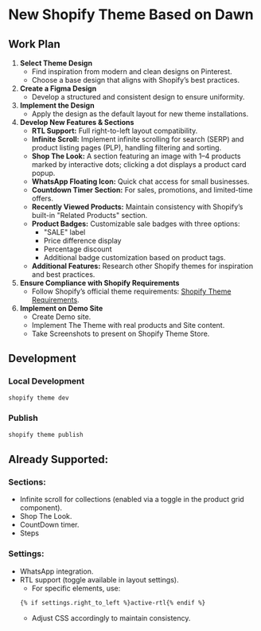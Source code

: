 # New Shopify Theme Based on Dawn

## Work Plan

1. **Select Theme Design**
   - Find inspiration from modern and clean designs on Pinterest.
   - Choose a base design that aligns with Shopify’s best practices.
2. **Create a Figma Design**
   - Develop a structured and consistent design to ensure uniformity.
3. **Implement the Design**
   - Apply the design as the default layout for new theme installations.
4. **Develop New Features & Sections**
   - **RTL Support:** Full right-to-left layout compatibility.
   - **Infinite Scroll:** Implement infinite scrolling for search (SERP) and product listing pages (PLP), handling filtering and sorting.
   - **Shop The Look:** A section featuring an image with 1–4 products marked by interactive dots; clicking a dot displays a product card popup.
   - **WhatsApp Floating Icon:** Quick chat access for small businesses.
   - **Countdown Timer Section:** For sales, promotions, and limited-time offers.
   - **Recently Viewed Products:** Maintain consistency with Shopify’s built-in "Related Products" section.
   - **Product Badges:** Customizable sale badges with three options:
     - "SALE" label
     - Price difference display
     - Percentage discount
     - Additional badge customization based on product tags.
   - **Additional Features:** Research other Shopify themes for inspiration and best practices.
5. **Ensure Compliance with Shopify Requirements**
   - Follow Shopify’s official theme requirements: [Shopify Theme Requirements](https://shopify.dev/docs/storefronts/themes/store/requirements).
6. **Implement on Demo Site**
   - Create Demo site.
   - Implement The Theme with real products and Site content.
   - Take Screenshots to present on Shopify Theme Store.



## Development

### Local Development
```sh
shopify theme dev
```
### Publish
```sh
shopify theme publish
```



## Already Supported:
### Sections:
- Infinite scroll for collections (enabled via a toggle in the product grid component).
- Shop The Look.
- CountDown timer.
- Steps
### Settings:
- WhatsApp integration.
- RTL support (toggle available in layout settings).
  - For specific elements, use:
  ```sh
  {% if settings.right_to_left %}active-rtl{% endif %}  
  ```
  - Adjust CSS accordingly to maintain consistency.
